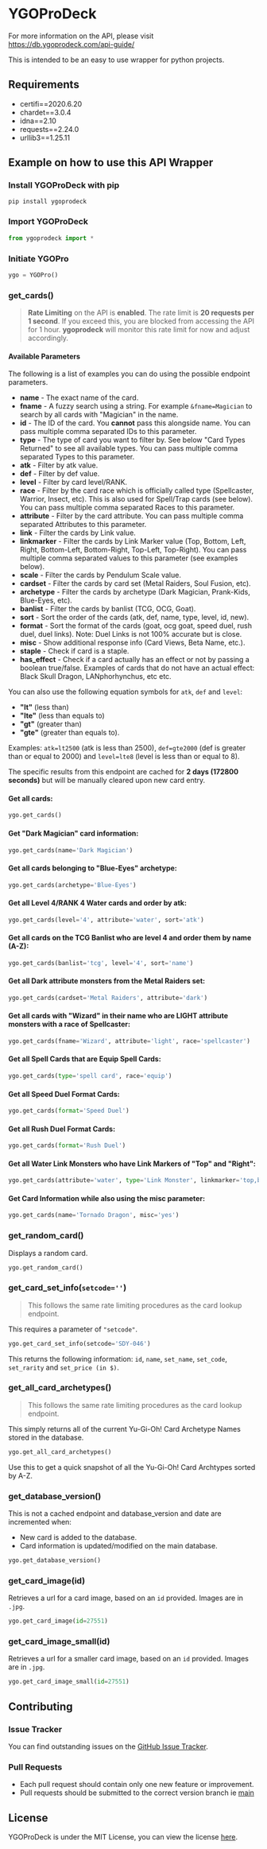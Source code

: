 # YGOProDeck

For more information on the API, please visit https://db.ygoprodeck.com/api-guide/

This is intended to be an easy to use wrapper for python projects.

## Requirements
* certifi==2020.6.20
* chardet==3.0.4
* idna==2.10
* requests==2.24.0
* urllib3==1.25.11

## Example on how to use this API Wrapper

### Install YGOProDeck with pip
```
pip install ygoprodeck
```

### Import YGOProDeck

```python
from ygoprodeck import *
```

### Initiate YGOPro

```python
ygo = YGOPro()
```

### get_cards()
> **Rate Limiting** on the API is **enabled**. The rate limit is **20 requests per 1 second**. If you exceed this, you are blocked from accessing the API for 1 hour. **ygoprodeck** will monitor this rate limit for now and adjust accordingly.

#### Available Parameters
The following is a list of examples you can do using the possible endpoint parameters.

* **name** - The exact name of the card.
* **fname** - A fuzzy search using a string. For example `&fname=Magician` to search by all cards with "Magician" in the name.
* **id** - The ID of the card. You **cannot** pass this alongside name. You can pass multiple comma separated IDs to this parameter.
* **type** - The type of card you want to filter by. See below "Card Types Returned" to see all available types. You can pass multiple comma separated Types to this parameter.
* **atk** - Filter by atk value.
* **def** - Filter by def value.
* **level** - Filter by card level/RANK.
* **race** - Filter by the card race which is officially called type (Spellcaster, Warrior, Insect, etc). This is also used for Spell/Trap cards (see below). You can pass multiple comma separated Races to this parameter.
* **attribute** - Filter by the card attribute. You can pass multiple comma separated Attributes to this parameter.
* **link** - Filter the cards by Link value.
* **linkmarker** - Filter the cards by Link Marker value (Top, Bottom, Left, Right, Bottom-Left, Bottom-Right, Top-Left, Top-Right). You can pass multiple comma separated values to this parameter (see examples below).
* **scale** - Filter the cards by Pendulum Scale value.
* **cardset** - Filter the cards by card set (Metal Raiders, Soul Fusion, etc).
* **archetype** - Filter the cards by archetype (Dark Magician, Prank-Kids, Blue-Eyes, etc).
* **banlist** - Filter the cards by banlist (TCG, OCG, Goat).
* **sort** - Sort the order of the cards (atk, def, name, type, level, id, new).
* **format** - Sort the format of the cards (goat, ocg goat, speed duel, rush duel, duel links). Note: Duel Links is not 100% accurate but is close.
* **misc** - Show additional response info (Card Views, Beta Name, etc.).
* **staple** - Check if card is a staple.
* **has_effect** - Check if a card actually has an effect or not by passing a boolean true/false. Examples of cards that do not have an actual effect: Black Skull Dragon, LANphorhynchus, etc etc.

You can also use the following equation symbols for `atk`, `def` and `level`:
* **"lt"** (less than)
* **"lte"** (less than equals to)
* **"gt"** (greater than)
* **"gte"** (greater than equals to).

Examples: `atk=lt2500` (atk is less than 2500), `def=gte2000` (def is greater than or equal to 2000) and `level=lte8` (level is less than or equal to 8).

The specific results from this endpoint are cached for **2 days (172800 seconds)** but will be manually cleared upon new card entry.

#### Get all cards:
```python
ygo.get_cards()
```

#### Get "Dark Magician" card information:
```python
ygo.get_cards(name='Dark Magician')
```

#### Get all cards belonging to "Blue-Eyes" archetype:
```python
ygo.get_cards(archetype='Blue-Eyes')
```

#### Get all Level 4/RANK 4 Water cards and order by atk:
```python
ygo.get_cards(level='4', attribute='water', sort='atk')
```

#### Get all cards on the TCG Banlist who are level 4 and order them by name (A-Z):
```python
ygo.get_cards(banlist='tcg', level='4', sort='name')
```

#### Get all Dark attribute monsters from the Metal Raiders set:
```python
ygo.get_cards(cardset='Metal Raiders', attribute='dark')
```

#### Get all cards with "Wizard" in their name who are LIGHT attribute monsters with a race of Spellcaster:
```python
ygo.get_cards(fname='Wizard', attribute='light', race='spellcaster')
```

#### Get all Spell Cards that are Equip Spell Cards:
```python
ygo.get_cards(type='spell card', race='equip')
```

#### Get all Speed Duel Format Cards:
```python
ygo.get_cards(format='Speed Duel')
```

#### Get all Rush Duel Format Cards:
```python
ygo.get_cards(format='Rush Duel')
```

#### Get all Water Link Monsters who have Link Markers of "Top" and "Right":
```python
ygo.get_cards(attribute='water', type='Link Monster', linkmarker='top,bottom')
```

#### Get Card Information while also using the misc parameter:
```python
ygo.get_cards(name='Tornado Dragon', misc='yes')
```

### get_random_card()
Displays a random card.
```python
ygo.get_random_card()
```

### get_card_set_info(`setcode=''`)
> This follows the same rate limiting procedures as the card lookup endpoint.

This requires a parameter of `"setcode"`.
```python
ygo.get_card_set_info(setcode='SDY-046')
```
This returns the following information: `id`, `name`, `set_name`, `set_code`, `set_rarity` and `set_price (in $)`.

### get_all_card_archetypes()
> This follows the same rate limiting procedures as the card lookup endpoint.

This simply returns all of the current Yu-Gi-Oh! Card Archetype Names stored in the database.
```python
ygo.get_all_card_archetypes()
```
Use this to get a quick snapshot of all the Yu-Gi-Oh! Card Archtypes sorted by A-Z.

### get_database_version()
This is not a cached endpoint and database_version and date are incremented when:
* New card is added to the database.
* Card information is updated/modified on the main database.
```python
ygo.get_database_version()
```

### get_card_image(id)
Retrieves a url for a card image, based on an `id` provided. Images are in `.jpg`.
```python
ygo.get_card_image(id=27551)
```

### get_card_image_small(id)
Retrieves a url for a smaller card image, based on an `id` provided. Images are in `.jpg`.
```python
ygo.get_card_image_small(id=27551)
```

## Contributing

### Issue Tracker

You can find outstanding issues on the [GitHub Issue Tracker](https://github.com/kingorgg/yugiohcards/issues).

### Pull Requests

* Each pull request should contain only one new feature or improvement.
* Pull requests should be submitted to the correct version branch ie [main](https://github.com/kingorgg/yugiohcards/tree/main)

## License

YGOProDeck is under the MIT License, you can view the license [here](https://github.com/kingorgg/yugiohcards/blob/main/LICENSE).